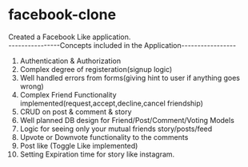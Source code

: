 # facebook-clone
Created a Facebook Like application.                                                                                                                                
----------------Concepts included in the Application-----------------
1. Authentication & Authorization
2. Complex degree of registeration(signup logic)
3. Well handled errors from forms(giving hint to user if anything goes wrong)
4. Complex Friend Functionality implemented(request,accept,decline,cancel friendship)
5. CRUD on post & comment & story
6. Well planned DB design for Friend/Post/Comment/Voting Models
7. Logic for seeing only your mutual friends story/posts/feed
8. Upvote or Downvote functionality to the comments
9. Post like (Toggle Like implemented)
10. Setting Expiration time for story like instagram.